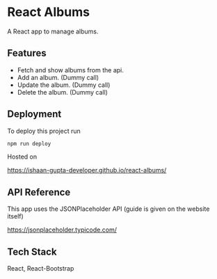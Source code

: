 # React Albums

A React app to manage albums.

## Features

- Fetch and show albums from the api.
- Add an album. (Dummy call)
- Update the album. (Dummy call)
- Delete the album. (Dummy call)

## Deployment

To deploy this project run

```bash
npm run deploy
```

Hosted on

https://ishaan-gupta-developer.github.io/react-albums/

## API Reference

This app uses the JSONPlaceholder API (guide is given on the website itself)

https://jsonplaceholder.typicode.com/

## Tech Stack

React, React-Bootstrap
